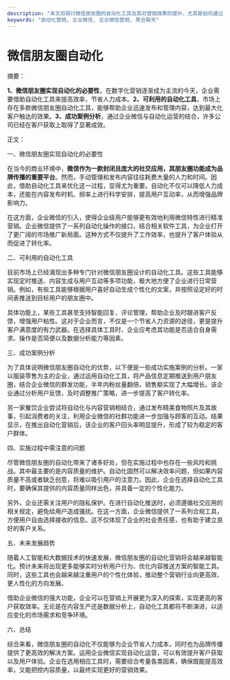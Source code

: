 ```yaml
---
description: "本文将探讨微信朋友圈的自动化工具及其对营销效果的提升，尤其是如何通过企业微信来实现高效的客户获取策略。"
keywords: "自动化营销, 企业微信, 企业微信营销, 聚合聊天"
---
```

# 微信朋友圈自动化

摘要：

**1、微信朋友圈实现自动化的必要性**，在数字化营销逐渐成为主流的今天，企业需要借助自动化工具来提高效率，节省人力成本。**2、可利用的自动化工具**，市场上存在多款微信朋友圈自动化工具，能够帮助企业迅速发布和管理内容，达到最大化客户触达的效果。**3、成功案例分析**，通过企业微信与自动化运营的结合，许多公司已经在客户获取上取得了显著成效。

正文：

一、微信朋友圈实现自动化的必要性

在当今的商业环境中，**微信作为一款封闭且庞大的社交应用，其朋友圈功能成为品牌传播的重要平台**。然而，手动管理和发布内容往往耗费大量的人力和时间。因此，借助自动化工具来优化这一过程，显得尤为重要。自动化不仅可以降低人力成本，还能在内容发布时机、频率上进行科学安排，提高用户互动率，从而增强品牌影响力。

在这方面，企业微信的引入，使得企业级用户能够更有效地利用微信特性进行精准营销。企业微信提供了一系列自动化操作的接口，结合相关软件工具，为企业打开了更广阔的市场推广新局面。这种方式不仅提升了工作效率，也提升了客户体验从而促进了转化率。

二、可利用的自动化工具

目前市场上已经涌现出多种专门针对微信朋友圈设计的自动化工具。这些工具能够实现定时推送、内容生成与用户互动等多项功能，极大地方便了企业进行日常营销。例如，有些工具能够根据用户喜好自动生成个性化的文案，并按照设定好的时间表推送到目标用户的朋友圈中。

具体功能上，某些工具甚至支持智能回复、评论管理，帮助企业及时跟进客户反馈，增强用户粘性。这对于企业而言，不仅是一个节省人力资源的途径，更是提升客户满意度的有力武器。在选择具体工具时，企业应考虑其功能是否适合自身需求、操作是否简便以及数据分析能力等因素。

三、成功案例分析

为了具体说明微信朋友圈自动化的优势，以下便是一些成功实施案例的分析。一家以服装零售为主的企业，通过运用自动化工具，将产品信息定期推送到用户朋友圈，结合企业微信的群发功能，半年内粉丝量翻倍，销售额实现了大幅增长。该企业通过分析用户反馈，及时调整推广策略，进一步提高了客户转化率。

另一家餐饮企业尝试将自动化与内容营销相结合，通过发布精美食物照片及其故事，引起消费者的关注，利用企业微信的社群功能进一步加强与顾客的互动。结果显示，在推出自动化营销后，该企业的客户回头率明显提升，形成了较为稳定的客户群体。

四、实施过程中需注意的问题

尽管微信朋友圈的自动化带来了诸多好处，但在实施过程中也存在一些风险和挑战。其中最主要的是内容质量的维护。自动化固然可以解决效率问题，但如果内容质量不高或者缺乏创意，将难以吸引用户的注意力。因此，企业在选择自动化工具时，要确保其提供的内容质量同样出色，并具备一定的个性化能力。

另外，企业还需关注用户的隐私保护。在进行自动化推送时，必须遵循社交应用的相关规定，避免给用户造成骚扰。在这一方面，企业微信提供了一系列合规工具，方便用户自由选择接收的信息。这不仅体现了企业的社会责任感，也有助于建立良好的客户关系。

五、未来发展趋势

随着人工智能和大数据技术的快速发展，微信朋友圈的自动化营销将会越来越智能化。预计未来将出现更多能够实时分析用户行为、优化内容推送方案的智能工具。同时，这些工具也会越来越注重用户的个性化体验，推动整个营销行业向更高效、更人性化的方向发展。

借助企业微信的强大功能，企业可以在营销上开展更为深入的探索，实现更高的客户获取效率。无论是在内容生产还是数据分析上，自动化工具都将不断演进，以适应变化的市场需求和竞争环境。

六、总结

综合来看，微信朋友圈的自动化不仅能够为企业节省人力成本，同时也为品牌传播提供了更高效的解决方案。运用企业微信实现自动化运营，可以有效提升客户获取以及用户体验。企业在选用相应工具时，需要综合考量各类因素，确保既能提高效率，又能把控内容质量，以最终实现更好的营销效果。
